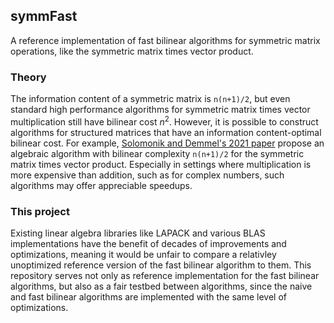 
## symmFast
A reference implementation of fast bilinear algorithms for symmetric matrix operations, like the symmetric matrix times vector product.

### Theory
The information content of a symmetric matrix is `n(n+1)/2`, but even standard high performance algorithms for symmetric matrix times vector multiplication still have bilinear cost $n^2$.
However, it is possible to construct algorithms for structured matrices that have an information content-optimal bilinear cost.
For example, [Solomonik and Demmel's 2021 paper](https://www.degruyter.com/document/doi/10.1515/cmam-2019-0075/html) propose an algebraic algorithm with bilinear complexity `n(n+1)/2` for the symmetric matrix times vector product.
Especially in settings where multiplication is more expensive than addition, such as for complex numbers, such algorithms may offer appreciable speedups.

### This project
Existing linear algebra libraries like LAPACK and various BLAS implementations have the benefit of decades of improvements and optimizations, meaning it would be unfair to compare a relativley unoptimized reference version of the fast bilinear algorithm to them.
This repository serves not only as reference implementation for the fast bilinear algorithms, but also as a fair testbed between algorithms, since the naive and fast bilinear algorithms are implemented with the same level of optimizations.